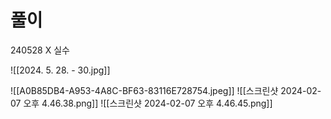 # 풀이

240528 X 실수 

![[2024. 5. 28. - 30.jpg]]


![[A0B85DB4-A953-4A8C-BF63-83116E728754.jpeg]]
![[스크린샷 2024-02-07 오후 4.46.38.png]]
![[스크린샷 2024-02-07 오후 4.46.45.png]]
